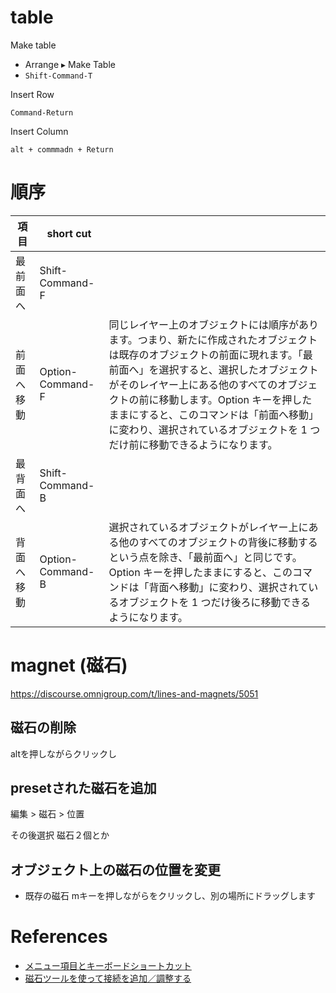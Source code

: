 


# table

Make table

+ Arrange ▸ Make Table 
+ `Shift-Command-T`

Insert Row 

`Command-Return`

Insert Column

`alt + commmadn + Return`

# 順序

| 項目       | short cut        |                                                                                                                                                                                                                                                                                                                                                                                    |
| ---------- | ---------------- | ---------------------------------------------------------------------------------------------------------------------------------------------------------------------------------------------------------------------------------------------------------------------------------------------------------------------------------------------------------------------------------- |
| 最前面へ   | Shift-Command-F  |                                                                                                                                                                                                                                                                                                                                                                                    |
| 前面へ移動 | Option-Command-F | 同じレイヤー上のオブジェクトには順序があります。つまり、新たに作成されたオブジェクトは既存のオブジェクトの前面に現れます。「最前面へ」を選択すると、選択したオブジェクトがそのレイヤー上にある他のすべてのオブジェクトの前に移動します。Option キーを押したままにすると、このコマンドは「前面へ移動」に変わり、選択されているオブジェクトを 1 つだけ前に移動できるようになります。 |
| 最背面へ   | Shift-Command-B  |                                                                                                                                                                                                                                                                                                                                                                                    |
| 背面へ移動 | Option-Command-B | 選択されているオブジェクトがレイヤー上にある他のすべてのオブジェクトの背後に移動するという点を除き、「最前面へ」と同じです。Option キーを押したままにすると、このコマンドは「背面へ移動」に変わり、選択されているオブジェクトを 1 つだけ後ろに移動できるようになります。                                                                                                           |

# magnet (磁石)

<https://discourse.omnigroup.com/t/lines-and-magnets/5051>

## 磁石の削除

altを押しながらクリックし

## presetされた磁石を追加

編集 > 磁石 > 位置

その後選択 磁石２個とか

## オブジェクト上の磁石の位置を変更

+ 既存の磁石 mキーを押しながらをクリックし、別の場所にドラッグします

# References

+ [メニュー項目とキーボードショートカット](https://support.omnigroup.com/doc-assets/OmniGraffle-Mac/OmniGraffle-Mac-v6.3.0.0/ja/EPUB/xhtml/08_shortcuts.xhtml)
+ [磁石ツールを使って接続を追加／調整する](https://support.omnigroup.com/doc-assets/OmniGraffle-Mac/OmniGraffle-Mac-v6.3.0.0/ja/EPUB/xhtml/04_toolbar.xhtml#themagnettool)